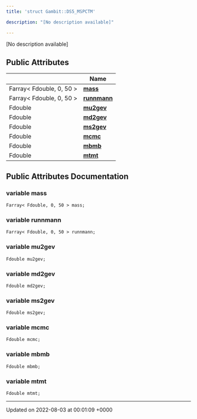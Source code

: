 ```yaml
---
title: 'struct Gambit::DS5_MSPCTM'

description: "[No description available]"

---
```









[No description available]

## Public Attributes

|                | Name           |
| -------------- | -------------- |
| Farray< Fdouble, 0, 50 > | **[mass](/documentation/code/colliderbit_development/classes/structgambit_1_1ds5__mspctm/#variable-mass)**  |
| Farray< Fdouble, 0, 50 > | **[runnmann](/documentation/code/colliderbit_development/classes/structgambit_1_1ds5__mspctm/#variable-runnmann)**  |
| Fdouble | **[mu2gev](/documentation/code/colliderbit_development/classes/structgambit_1_1ds5__mspctm/#variable-mu2gev)**  |
| Fdouble | **[md2gev](/documentation/code/colliderbit_development/classes/structgambit_1_1ds5__mspctm/#variable-md2gev)**  |
| Fdouble | **[ms2gev](/documentation/code/colliderbit_development/classes/structgambit_1_1ds5__mspctm/#variable-ms2gev)**  |
| Fdouble | **[mcmc](/documentation/code/colliderbit_development/classes/structgambit_1_1ds5__mspctm/#variable-mcmc)**  |
| Fdouble | **[mbmb](/documentation/code/colliderbit_development/classes/structgambit_1_1ds5__mspctm/#variable-mbmb)**  |
| Fdouble | **[mtmt](/documentation/code/colliderbit_development/classes/structgambit_1_1ds5__mspctm/#variable-mtmt)**  |

## Public Attributes Documentation

### variable mass

```
Farray< Fdouble, 0, 50 > mass;
```


### variable runnmann

```
Farray< Fdouble, 0, 50 > runnmann;
```


### variable mu2gev

```
Fdouble mu2gev;
```


### variable md2gev

```
Fdouble md2gev;
```


### variable ms2gev

```
Fdouble ms2gev;
```


### variable mcmc

```
Fdouble mcmc;
```


### variable mbmb

```
Fdouble mbmb;
```


### variable mtmt

```
Fdouble mtmt;
```


-------------------------------

Updated on 2022-08-03 at 00:01:09 +0000